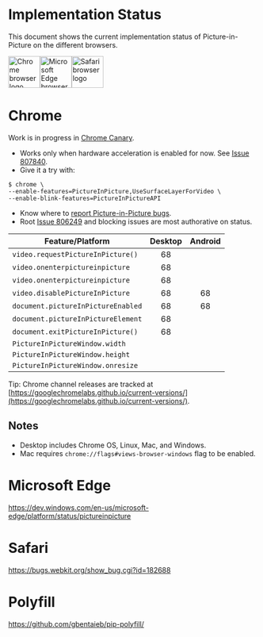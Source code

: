 # Implementation Status
This document shows the current implementation status of Picture-in-Picture on the different browsers.

<a href="#chrome"><img width=64 src="https://raw.githubusercontent.com/alrra/browser-logos/master/src/chrome/chrome_128x128.png" alt="Chrome browser logo"></a><a href="#microsoft-edge"><img width=64 src="https://raw.githubusercontent.com/alrra/browser-logos/master/src/edge/edge_128x128.png" alt="Microsoft Edge browser logo"></a><a href="#safari"><img width=64 src="https://raw.githubusercontent.com/alrra/browser-logos/master/src/safari/safari_128x128.png" alt="Safari browser logo"></a>

# Chrome

Work is in progress in [Chrome Canary](http://chrome.com/canary).

* Works only when hardware acceleration is enabled for now. See [Issue 807840](http://crbug.com/807840).
* Give it a try with:

```
$ chrome \
--enable-features=PictureInPicture,UseSurfaceLayerForVideo \
--enable-blink-features=PictureInPictureAPI
```

* Know where to [report Picture-in-Picture bugs](https://bugs.chromium.org/p/chromium/issues/entry?components=Blink>Media>PictureInPicture).
* Root [Issue 806249](http://crbug.com/806249) and blocking issues are most authorative on status.

Feature/Platform                     | Desktop | Android |
------------------------------------ | :-----: | :-----: |
`video.requestPictureInPicture()`    | 68      |         |
`video.onenterpictureinpicture`      | 68      |         |
`video.onenterpictureinpicture`      | 68      |         |
`video.disablePictureInPicture`      | 68      | 68      |
`document.pictureInPictureEnabled`   | 68      | 68      |
`document.pictureInPictureElement`   | 68      |         |
`document.exitPictureInPicture()`    | 68      |         |
`PictureInPictureWindow.width`       |         |         |
`PictureInPictureWindow.height`      |         |         |
`PictureInPictureWindow.onresize`    |         |         |

Tip: Chrome channel releases are tracked at [https://googlechromelabs.github.io/current-versions/](https://googlechromelabs.github.io/current-versions/).

## Notes
  * Desktop includes Chrome OS, Linux, Mac, and Windows.
  * Mac requires `chrome://flags#views-browser-windows` flag to be enabled.

# Microsoft Edge
https://dev.windows.com/en-us/microsoft-edge/platform/status/pictureinpicture

# Safari
https://bugs.webkit.org/show_bug.cgi?id=182688

# Polyfill
https://github.com/gbentaieb/pip-polyfill/
